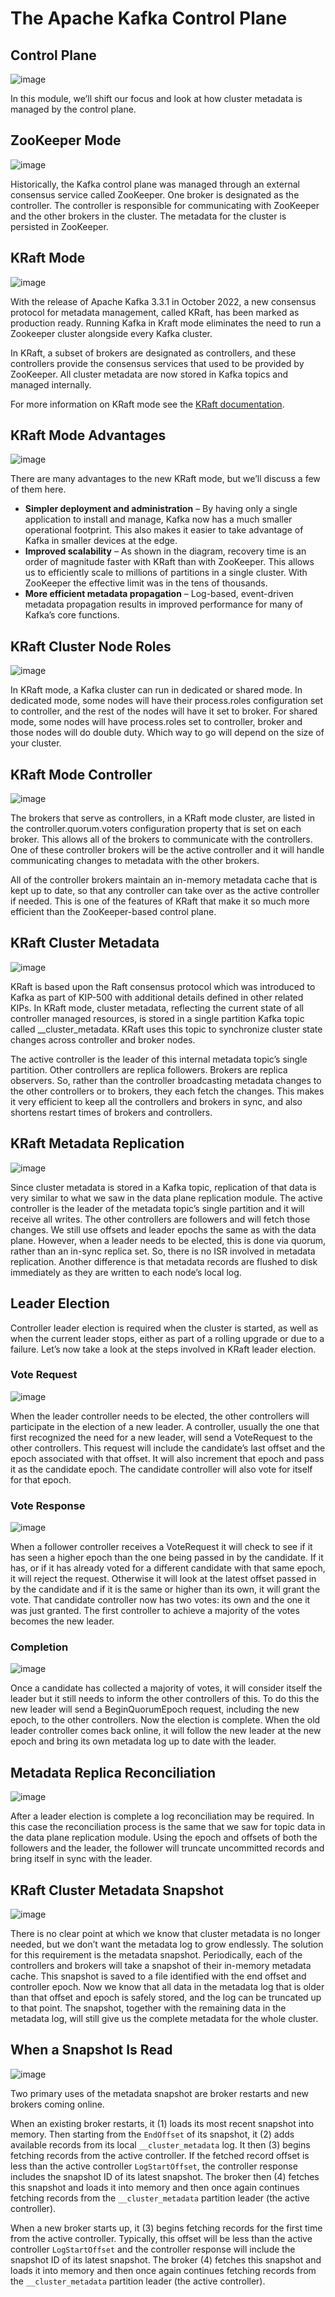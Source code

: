 # The Apache Kafka Control Plane

## Control Plane
![image](https://github.com/dipjul/kafka-architecture/assets/20329508/29fcbf36-dc27-49c4-8f03-47570e3eb81a)


In this module, we’ll shift our focus and look at how cluster metadata is managed by the control plane.

## ZooKeeper Mode
![image](https://github.com/dipjul/kafka-architecture/assets/20329508/1aa0044e-4659-445c-babf-6f89609b7d14)


Historically, the Kafka control plane was managed through an external consensus service called ZooKeeper. One broker is designated as the controller. The controller is responsible for communicating with ZooKeeper and the other brokers in the cluster. The metadata for the cluster is persisted in ZooKeeper.

## KRaft Mode
![image](https://github.com/dipjul/kafka-architecture/assets/20329508/fad4dcc8-0afb-439d-ab4d-441e9b59e2b0)

With the release of Apache Kafka 3.3.1 in October 2022, a new consensus protocol for metadata management, called KRaft, has been marked as production ready. Running Kafka in Kraft mode eliminates the need to run a Zookeeper cluster alongside every Kafka cluster.

In KRaft, a subset of brokers are designated as controllers, and these controllers provide the consensus services that used to be provided by ZooKeeper. All cluster metadata are now stored in Kafka topics and managed internally.

For more information on KRaft mode see the [KRaft documentation](https://docs.confluent.io/platform/current/kafka-metadata/kraft.html).

## KRaft Mode Advantages
![image](https://github.com/dipjul/kafka-architecture/assets/20329508/5c3bcb29-46d9-431a-b80c-ddd009210384)


There are many advantages to the new KRaft mode, but we’ll discuss a few of them here.

- <strong>Simpler deployment and administration</strong> – By having only a single application to install and manage, Kafka now has a much smaller operational footprint. This also makes it easier to take advantage of Kafka in smaller devices at the edge.
- <strong>Improved scalability</strong> – As shown in the diagram, recovery time is an order of magnitude faster with KRaft than with ZooKeeper. This allows us to efficiently scale to millions of partitions in a single cluster. With ZooKeeper the effective limit was in the tens of thousands.
- <strong>More efficient metadata propagation</strong> – Log-based, event-driven metadata propagation results in improved performance for many of Kafka’s core functions.

## KRaft Cluster Node Roles
![image](https://github.com/dipjul/kafka-architecture/assets/20329508/caf311b9-dbb6-4853-8ac1-d61a0c42d00e)


In KRaft mode, a Kafka cluster can run in dedicated or shared mode. In dedicated mode, some nodes will have their process.roles configuration set to controller, and the rest of the nodes will have it set to broker. For shared mode, some nodes will have process.roles set to controller, broker and those nodes will do double duty. Which way to go will depend on the size of your cluster.

## KRaft Mode Controller
![image](https://github.com/dipjul/kafka-architecture/assets/20329508/ff674087-e916-4c1f-a1f3-22f6b9c9dcf3)

The brokers that serve as controllers, in a KRaft mode cluster, are listed in the controller.quorum.voters configuration property that is set on each broker. This allows all of the brokers to communicate with the controllers. One of these controller brokers will be the active controller and it will handle communicating changes to metadata with the other brokers.

All of the controller brokers maintain an in-memory metadata cache that is kept up to date, so that any controller can take over as the active controller if needed. This is one of the features of KRaft that make it so much more efficient than the ZooKeeper-based control plane.

## KRaft Cluster Metadata
![image](https://github.com/dipjul/kafka-architecture/assets/20329508/d0b1d758-30af-4fa4-9ce3-8928c69116cd)



KRaft is based upon the Raft consensus protocol which was introduced to Kafka as part of KIP-500 with additional details defined in other related KIPs. In KRaft mode, cluster metadata, reflecting the current state of all controller managed resources, is stored in a single partition Kafka topic called __cluster_metadata. KRaft uses this topic to synchronize cluster state changes across controller and broker nodes.

The active controller is the leader of this internal metadata topic’s single partition. Other controllers are replica followers. Brokers are replica observers. So, rather than the controller broadcasting metadata changes to the other controllers or to brokers, they each fetch the changes. This makes it very efficient to keep all the controllers and brokers in sync, and also shortens restart times of brokers and controllers.

## KRaft Metadata Replication
![image](https://github.com/dipjul/kafka-architecture/assets/20329508/abfb9135-f921-4a29-a73b-ea92f2ae187c)

Since cluster metadata is stored in a Kafka topic, replication of that data is very similar to what we saw in the data plane replication module. The active controller is the leader of the metadata topic’s single partition and it will receive all writes. The other controllers are followers and will fetch those changes. We still use offsets and leader epochs the same as with the data plane. However, when a leader needs to be elected, this is done via quorum, rather than an in-sync replica set. So, there is no ISR involved in metadata replication. Another difference is that metadata records are flushed to disk immediately as they are written to each node’s local log.

## Leader Election
Controller leader election is required when the cluster is started, as well as when the current leader stops, either as part of a rolling upgrade or due to a failure. Let’s now take a look at the steps involved in KRaft leader election.

### Vote Request
![image](https://github.com/dipjul/kafka-architecture/assets/20329508/7abcae51-e952-4080-b9d3-75e7bf898385)


When the leader controller needs to be elected, the other controllers will participate in the election of a new leader. A controller, usually the one that first recognized the need for a new leader, will send a VoteRequest to the other controllers. This request will include the candidate’s last offset and the epoch associated with that offset. It will also increment that epoch and pass it as the candidate epoch. The candidate controller will also vote for itself for that epoch.

### Vote Response
![image](https://github.com/dipjul/kafka-architecture/assets/20329508/6f0bb046-ad19-4373-b043-bf3b4ecc3a75)


When a follower controller receives a VoteRequest it will check to see if it has seen a higher epoch than the one being passed in by the candidate. If it has, or if it has already voted for a different candidate with that same epoch, it will reject the request. Otherwise it will look at the latest offset passed in by the candidate and if it is the same or higher than its own, it will grant the vote. That candidate controller now has two votes: its own and the one it was just granted. The first controller to achieve a majority of the votes becomes the new leader.

### Completion
![image](https://github.com/dipjul/kafka-architecture/assets/20329508/e8d33c3a-54ac-499f-af6b-13f76fcd0c5d)


Once a candidate has collected a majority of votes, it will consider itself the leader but it still needs to inform the other controllers of this. To do this the new leader will send a BeginQuorumEpoch request, including the new epoch, to the other controllers. Now the election is complete. When the old leader controller comes back online, it will follow the new leader at the new epoch and bring its own metadata log up to date with the leader.

## Metadata Replica Reconciliation
![image](https://github.com/dipjul/kafka-architecture/assets/20329508/1755e547-2bcb-42ad-b48b-17236bf94c24)


After a leader election is complete a log reconciliation may be required. In this case the reconciliation process is the same that we saw for topic data in the data plane replication module. Using the epoch and offsets of both the followers and the leader, the follower will truncate uncommitted records and bring itself in sync with the leader.

## KRaft Cluster Metadata Snapshot
![image](https://github.com/dipjul/kafka-architecture/assets/20329508/f891cab4-25dd-41f3-b3eb-a30b8acac9e2)


There is no clear point at which we know that cluster metadata is no longer needed, but we don’t want the metadata log to grow endlessly. The solution for this requirement is the metadata snapshot. Periodically, each of the controllers and brokers will take a snapshot of their in-memory metadata cache. This snapshot is saved to a file identified with the end offset and controller epoch. Now we know that all data in the metadata log that is older than that offset and epoch is safely stored, and the log can be truncated up to that point. The snapshot, together with the remaining data in the metadata log, will still give us the complete metadata for the whole cluster.

## When a Snapshot Is Read
![image](https://github.com/dipjul/kafka-architecture/assets/20329508/f6772c66-30b8-420c-804b-8d4c8acbb095)


Two primary uses of the metadata snapshot are broker restarts and new brokers coming online.

When an existing broker restarts, it (1) loads its most recent snapshot into memory. Then starting from the `EndOffset` of its snapshot, it (2) adds available records from its local `__cluster_metadata` log. It then (3) begins fetching records from the active controller. If the fetched record offset is less than the active controller `LogStartOffset`, the controller response includes the snapshot ID of its latest snapshot. The broker then (4) fetches this snapshot and loads it into memory and then once again continues fetching records from the `__cluster_metadata` partition leader (the active controller).

When a new broker starts up, it (3) begins fetching records for the first time from the active controller. Typically, this offset will be less than the active controller `LogStartOffset` and the controller response will include the snapshot ID of its latest snapshot. The broker (4) fetches this snapshot and loads it into memory and then once again continues fetching records from the `__cluster_metadata` partition leader (the active controller).
